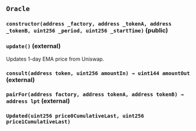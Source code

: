## `Oracle`






### `constructor(address _factory, address _tokenA, address _tokenB, uint256 _period, uint256 _startTime)` (public)





### `update()` (external)



Updates 1-day EMA price from Uniswap.

### `consult(address token, uint256 amountIn) → uint144 amountOut` (external)





### `pairFor(address factory, address tokenA, address tokenB) → address lpt` (external)






### `Updated(uint256 price0CumulativeLast, uint256 price1CumulativeLast)`





